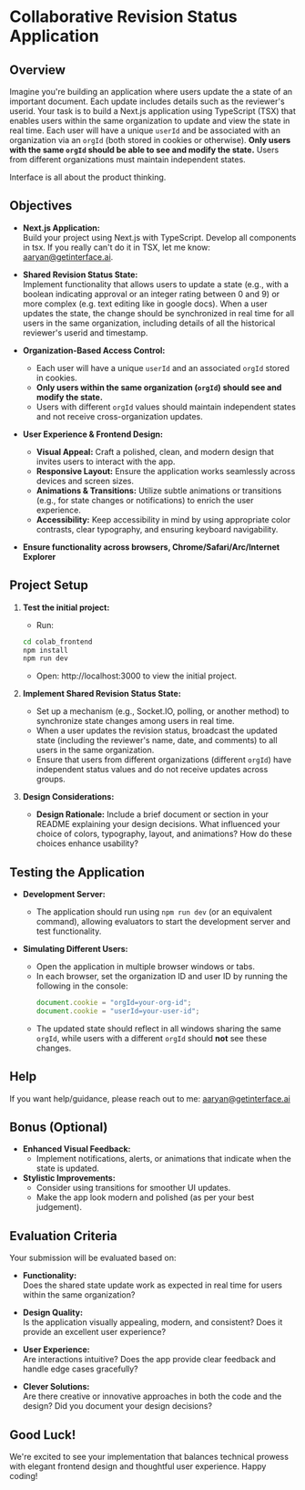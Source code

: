 # Collaborative Revision Status Application

## Overview

Imagine you're building an application where users update the a state of an important document. Each update includes details such as the reviewer's userid. Your task is to build a Next.js application using TypeScript (TSX) that enables users within the same organization to update and view the state in real time. Each user will have a unique `userId` and be associated with an organization via an `orgId` (both stored in cookies or otherwise). **Only users with the same `orgId` should be able to see and modify the state.** Users from different organizations must maintain independent states.

Interface is all about the product thinking. 

## Objectives

- **Next.js Application:**  
  Build your project using Next.js with TypeScript. Develop all components in tsx. If you really can't do it in TSX, let me know: aaryan@getinterface.ai.

- **Shared Revision Status State:**  
  Implement functionality that allows users to update a state (e.g., with a boolean indicating approval or an integer rating between 0 and 9) or more complex (e.g. text editing like in google docs). When a user updates the state, the change should be synchronized in real time for all users in the same organization, including details of all the historical reviewer's userid and timestamp.

- **Organization-Based Access Control:**  
  - Each user will have a unique `userId` and an associated `orgId` stored in cookies.
  - **Only users within the same organization (`orgId`) should see and modify the state.**
  - Users with different `orgId` values should maintain independent states and not receive cross-organization updates.

- **User Experience & Frontend Design:**  
  - **Visual Appeal:** Craft a polished, clean, and modern design that invites users to interact with the app.
  - **Responsive Layout:** Ensure the application works seamlessly across devices and screen sizes.
  - **Animations & Transitions:** Utilize subtle animations or transitions (e.g., for state changes or notifications) to enrich the user experience.
  - **Accessibility:** Keep accessibility in mind by using appropriate color contrasts, clear typography, and ensuring keyboard navigability.
 
- **Ensure functionality across browsers, Chrome/Safari/Arc/Internet Explorer**

## Project Setup

1. **Test the initial project:**
    - Run:
    ```bash
    cd colab_frontend
    npm install
    npm run dev
    ```
    - Open: http://localhost:3000 to view the initial project.

2. **Implement Shared Revision Status State:**
   - Set up a mechanism (e.g., Socket.IO, polling, or another method) to synchronize state changes among users in real time.
   - When a user updates the revision status, broadcast the updated state (including the reviewer's name, date, and comments) to all users in the same organization.
   - Ensure that users from different organizations (different `orgId`) have independent status values and do not receive updates across groups.

3. **Design Considerations:**
   - **Design Rationale:** Include a brief document or section in your README explaining your design decisions. What influenced your choice of colors, typography, layout, and animations? How do these choices enhance usability?

## Testing the Application

- **Development Server:**
  - The application should run using `npm run dev` (or an equivalent command), allowing evaluators to start the development server and test functionality.

- **Simulating Different Users:**
  - Open the application in multiple browser windows or tabs.
  - In each browser, set the organization ID and user ID by running the following in the console:
    ```js
    document.cookie = "orgId=your-org-id";
    document.cookie = "userId=your-user-id";
    ```
  -  The updated state should reflect in all windows sharing the same `orgId`, while users with a different `orgId` should **not** see these changes.

## Help

If you want help/guidance, please reach out to me: aaryan@getinterface.ai

## Bonus (Optional)

- **Enhanced Visual Feedback:**  
  - Implement notifications, alerts, or animations that indicate when the state is updated.
- **Stylistic Improvements:**  
  - Consider using transitions for smoother UI updates.
  - Make the app look modern and polished (as per your best judgement).

## Evaluation Criteria

Your submission will be evaluated based on:
- **Functionality:**  
  Does the shared state update work as expected in real time for users within the same organization?

- **Design Quality:**  
  Is the application visually appealing, modern, and consistent? Does it provide an excellent user experience?

- **User Experience:**  
  Are interactions intuitive? Does the app provide clear feedback and handle edge cases gracefully?

- **Clever Solutions:**  
  Are there creative or innovative approaches in both the code and the design? Did you document your design decisions?

## Good Luck!

We're excited to see your implementation that balances technical prowess with elegant frontend design and thoughtful user experience. Happy coding!
